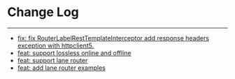 # Change Log
---

- [fix: fix RouterLabelRestTemplateInterceptor add response headers exception with httpclient5.](https://github.com/Tencent/spring-cloud-tencent/pull/1239)
- [feat: support lossless online and offline](https://github.com/Tencent/spring-cloud-tencent/pull/1254)
- [feat: support lane router](https://github.com/Tencent/spring-cloud-tencent/pull/1256)
- [feat: add lane router examples](https://github.com/Tencent/spring-cloud-tencent/pull/1260)